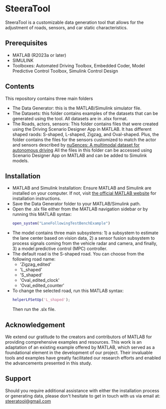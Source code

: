 # SteeraTool
SteeraTool is a customizable data generation tool that allows for the adjustment of roads, sensors, and car static characteristics.

## Prerequisites
- MATLAB (R2023a or later)
- SIMULINK
- Toolboxes: Automated Driving Toolbox, 
              Embedded Coder, 
              Model Predictive Control Toolbox, 
              Simulink Control Design
## Contents
This repository contains three main folders 
- The Data Generator: this is the MATLAB/Simulink simulator file.
- The Datasets: this folder contains examples of the datasets that can be generated using the tool. All datasets are in .xlsx format.
- The Roads, actors, sensors: This folder contains files that were created using the Driving Scenario Designer App in MATLAB. It has different shaped raods: S-shaped, L-shaped, Zigzag, and Oval-shaped. Plus, the folder contains the files for the sensors customized to match the actor and sensors described by [nuSences: A multimodal dataset for autonomous driving](https://arxiv.org/pdf/1903.11027v5.pdf) All the files in this folder can be accessed using Scenario Designer App on MATLAB and can be added to Simulink models.

## Installation
- MATLAB and Simulink Installation: Ensure MATLAB and Simulink are installed on your computer. If not, visit [the official MATLAB website](https://www.mathworks.com/) for installation instructions.
- Save the Data Generator folder to your MATLAB/Simulink path.
- Open the .slx file either from the MATLAB navigation sidebar or by running this MATLAB syntax:
  ```Matlab
  open_system("LaneFollowingTestBenchExample")
  ```
- The model contains three main subsystems: 1) a subsystem to estimate the lane center based on vision data, 2) a sensor fusion subsystem to process signals coming from the vehicle radar and camera, and finally, 3) a model predictive control (MPC) controller.
- The default road is the S-shaped road. You can choose from the following road name:
    - 'Zigzag_edited'
    - 'L_shaped'
    - 'S_shaped'
    - 'Oval_edited_clock'
    - 'Oval_edited_counter'
- To change the selected road, run this MATLAB syntax:
    ```Matlab
    helperLFSetUp('L_shaped');
    ```
    Then run the .slx file.

## Acknowledgement 
We extend our gratitude to the creators and contributors of MATLAB for providing comprehensive examples and resources. This work is an adaptation of an existing example offered by MATLAB, which served as a foundational element in the development of our project. Their invaluable tools and examples have greatly facilitated our research efforts and enabled the advancements presented in this study.

## Support
Should you require additional assistance with either the installation process or generating data, please don't hesitate to get in touch with us via email at: steeratool@gmail.com

